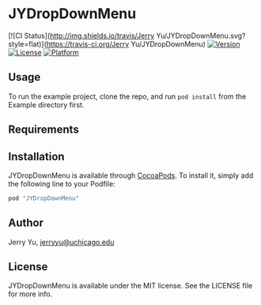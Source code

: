 # JYDropDownMenu

[![CI Status](http://img.shields.io/travis/Jerry Yu/JYDropDownMenu.svg?style=flat)](https://travis-ci.org/Jerry Yu/JYDropDownMenu)
[![Version](https://img.shields.io/cocoapods/v/JYDropDownMenu.svg?style=flat)](http://cocoapods.org/pods/JYDropDownMenu)
[![License](https://img.shields.io/cocoapods/l/JYDropDownMenu.svg?style=flat)](http://cocoapods.org/pods/JYDropDownMenu)
[![Platform](https://img.shields.io/cocoapods/p/JYDropDownMenu.svg?style=flat)](http://cocoapods.org/pods/JYDropDownMenu)

## Usage

To run the example project, clone the repo, and run `pod install` from the Example directory first.

## Requirements

## Installation

JYDropDownMenu is available through [CocoaPods](http://cocoapods.org). To install
it, simply add the following line to your Podfile:

```ruby
pod "JYDropDownMenu"
```

## Author

Jerry Yu, jerryyu@uchicago.edu

## License

JYDropDownMenu is available under the MIT license. See the LICENSE file for more info.
